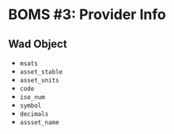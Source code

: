 # BOMS #3: Provider Info

## Wad Object

- `msats`
- `asset_stable`
- `asset_units`
- `code`
- `iso_num`
- `symbol`
- `decimals`
- `assset_name`


##


